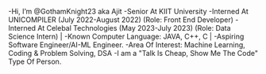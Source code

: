 -Hi, I’m @GothamKnight23 aka Ajit
-Senior At KIIT University 
-Interned At UNICOMPILER (July 2022-August 2022) (Role: Front End Developer)
-Interned At Celebal Technologies (May 2023-July 2023) (Role: Data Science Intern) | 
-Known Computer Language: JAVA, C++, C | 
-Aspiring Software Engineer/AI-ML Engineer.
-Area Of Interest: Machine Learning, Coding & Problem Solving, DSA
-I am a "Talk Is Cheap, Show Me The Code" Type Of Person.

<!---
GothamKnight23/GothamKnight23 is a ✨ special ✨ repository because its `README.md` (this file) appears on your GitHub profile.
You can click the Preview link to take a look at your changes.
--->
